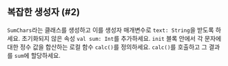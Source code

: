 ## 복잡한 생성자 (#2)

`SumChars`라는 클래스를 생성하고 이를 생성자 매개변수로 `text: String`을 받도록 하세요. 초기화되지 않은 속성 `val sum: Int`를 추가하세요. `init` 블록 안에서 각 문자에 대한 정수 값을 합산하는 로컬 함수 `calc()`를 정의하세요. `calc()`를 호출하고 그 결과를 `sum`에 할당하세요.